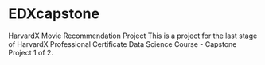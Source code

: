 # EDXcapstone
HarvardX Movie Recommendation Project
This is a project for the last stage of HarvardX Professional Certificate Data Science Course - Capstone Project 1 of 2.
